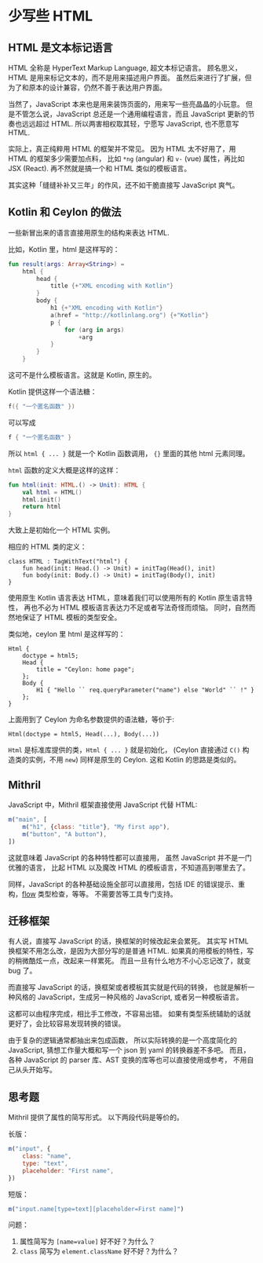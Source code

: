 # 少写些 HTML

## HTML 是文本标记语言

HTML 全称是 HyperText Markup Language, 超文本标记语言。
顾名思义，HTML 是用来标记文本的，而不是用来描述用户界面。
虽然后来进行了扩展，但为了和原本的设计兼容，仍然不善于表达用户界面。

当然了，JavaScript 本来也是用来装饰页面的，用来写一些亮晶晶的小玩意。
但是不管怎么说，JavaScript 总还是一个通用编程语言，而且 JavaScript 更新的节奏也远远超过 HTML.
所以两害相权取其轻，宁愿写 JavaScript, 也不愿意写 HTML.

实际上，真正纯粹用 HTML 的框架并不常见。
因为 HTML 太不好用了，用 HTML 的框架多少需要加点料，
比如 `*ng` (angular) 和 `v-` (vue) 属性，再比如 JSX (React).
再不然就是搞一个和 HTML 类似的模板语言。

其实这种「缝缝补补又三年」的作风，还不如干脆直接写 JavaScript 爽气。

## Kotlin 和 Ceylon 的做法

一些新冒出来的语言直接用原生的结构来表达 HTML.

比如，Kotlin 里，html 是这样写的：

```kotlin
fun result(args: Array<String>) =
    html {
        head {
            title {+"XML encoding with Kotlin"}
        }
        body {
            h1 {+"XML encoding with Kotlin"}
            a(href = "http://kotlinlang.org") {+"Kotlin"}
            p {
                for (arg in args)
                    +arg
            }
        }
    }
```

这可不是什么模板语言。这就是 Kotlin, 原生的。

Kotlin 提供这样一个语法糖：

```kotlin
f({ "一个匿名函数" })
```

可以写成

```kotlin
f { "一个匿名函数" }
```

所以 `html { ... }` 就是一个 Kotlin 函数调用，
`{}` 里面的其他 html 元素同理。

`html` 函数的定义大概是这样的这样：

```kotlin
fun html(init: HTML.() -> Unit): HTML {
    val html = HTML()
    html.init()
    return html
}
```

大致上是初始化一个 HTML 实例。

相应的 HTML 类的定义：

```
class HTML : TagWithText("html") {
    fun head(init: Head.() -> Unit) = initTag(Head(), init)
    fun body(init: Body.() -> Unit) = initTag(Body(), init)
}
```

使用原生 Kotlin 语言表达 HTML，意味着我们可以使用所有的 Kotlin 原生语言特性，
再也不必为 HTML 模板语言表达力不足或者写法奇怪而烦恼。
同时，自然而然地保证了 HTML 模板的类型安全。

类似地，ceylon 里 html 是这样写的：

```ceylon
Html {
    doctype = html5;
    Head {
        title = "Ceylon: home page";
    };
    Body {
        H1 { "Hello `` req.queryParameter("name") else "World" `` !" }
    };
}
```

上面用到了 Ceylon 为命名参数提供的语法糖，等价于:

```ceylon
Html(doctype = html5, Head(...), Body(...))
```

`Html` 是标准库提供的类，`Html { ... }` 就是初始化，
(Ceylon 直接通过 `C()` 构造类的实例，不用 `new`)
同样是原生的 Ceylon.
这和 Kotlin 的思路是类似的。

## Mithril

JavaScript 中，Mithril 框架直接使用 JavaScript 代替 HTML:

```js
m("main", [
    m("h1", {class: "title"}, "My first app"),
    m("button", "A button"),
])
```

这就意味着 JavaScript 的各种特性都可以直接用，
虽然 JavaScript 并不是一门优雅的语言，
比起 HTML 以及魔改 HTML 的模板语言，不知道高到哪里去了。

同样，JavaScript 的各种基础设施全部可以直接用，包括 IDE 的错误提示、重构，[flow] 类型检查，等等。
不需要苦等工具专门支持。

[flow]: https://flow.org

## 迁移框架

有人说，直接写 JavaScript 的话，换框架的时候改起来会累死。
其实写 HTML 换框架不用怎么改，是因为大部分写的是普通 HTML.
如果真的用模板的特性，写的稍微酷炫一点，改起来一样累死。
而且一旦有什么地方不小心忘记改了，就变 bug 了。

而直接写 JavaScript 的话，换框架或者模板其实就是代码的转换，
也就是解析一种风格的 JavaScript，生成另一种风格的 JavaScript,
或者另一种模板语言。

这都可以由程序完成，相比手工修改，不容易出错。
如果有类型系统辅助的话就更好了，会比较容易发现转换的错误。

由于复杂的逻辑通常都抽出来包成函数，
所以实际转换的是一个高度简化的 JavaScript,
猜想工作量大概和写一个 json 到 yaml 的转换器差不多吧。
而且，各种 JavaScript 的 parser 库、AST 变换的库等也可以直接使用或参考，
不用自己从头开始写。

## 思考题

Mithril 提供了属性的简写形式。
以下两段代码是等价的。

长版：

```js
m("input", {
    class: "name",
    type: "text",
    placeholder: "First name",
})
```

短版：

```js
m("input.name[type=text][placeholder=First name]")
```

问题：

1. 属性简写为 `[name=value]` 好不好？为什么？
2. `class` 简写为 `element.className` 好不好？为什么？
